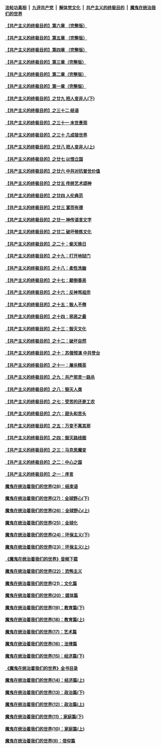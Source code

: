 ####  [法轮功真相](../../../../basic/blob/master/README.md?t=09080826) &nbsp;|&nbsp; [九评共产党](../../../../9ping.md/blob/master/README.md?t=09080826) &nbsp;|&nbsp; [解体党文化](../../../../jtdwh.md/blob/master/README.md?t=09080826)  &nbsp;|&nbsp; [共产主义的终极目的](../../../../gczydzjmd.md/blob/master/README.md?t=09080826) &nbsp;|&nbsp; [魔鬼在统治我们的世界](../../../../mgztzwmdsj.md/blob/master/README.md?t=09080826) 

#### [【共产主义的终极目的】第六章 （完整版）](../pages/nsc422/n11428913.md?t=09080826) 

#### [【共产主义的终极目的】第五章 （完整版）](../pages/nsc422/n11428912.md?t=09080826) 

#### [【共产主义的终极目的】第四章 （完整版）](../pages/nsc422/n11428907.md?t=09080826) 

#### [【共产主义的终极目的】第三章（完整版）](../pages/nsc422/n11428848.md?t=09080826) 

#### [【共产主义的终极目的】第二章（完整版）](../pages/nsc422/n11428831.md?t=09080826) 

#### [【共产主义的终极目的】第一章（完整版）](../pages/nsc422/n11417651.md?t=09080826) 

#### [【共产主义的终极目的】之廿九 把人变非人(下)](../pages/nsc422/n11344140.md?t=09080826) 

#### [【共产主义的终极目的】之三十二 结语](../pages/nsc422/n11360535.md?t=09080826) 

#### [【共产主义的终极目的】之三十一 末世景观](../pages/nsc422/n11351129.md?t=09080826) 

#### [【共产主义的终极目的】之三十 几成狼世界](../pages/nsc422/n11348280.md?t=09080826) 

#### [【共产主义的终极目的】之廿八 把人变非人(上)](../pages/nsc422/n11340492.md?t=09080826) 

#### [【共产主义的终极目的】之廿七 以恨立国](../pages/nsc422/n11336944.md?t=09080826) 

#### [【共产主义的终极目的】之廿六 中共对抗普世价值](../pages/nsc422/n11324785.md?t=09080826) 

#### [【共产主义的终极目的】之廿五 传统艺术颂神](../pages/nsc422/n11296396.md?t=09080826) 

#### [【共产主义的终极目的】之廿四 人伦典范](../pages/nsc422/n11296397.md?t=09080826) 

#### [【共产主义的终极目的】之廿三 富而有德](../pages/nsc422/n11283598.md?t=09080826) 

#### [【共产主义的终极目的】之廿一 神传语言文字](../pages/nsc422/n11263265.md?t=09080826) 

#### [【共产主义的终极目的】之廿二 破坏修炼文化](../pages/nsc422/n11245728.md?t=09080826) 

#### [【共产主义的终极目的】之二十：偷天换日](../pages/nsc422/n11238846.md?t=09080826) 

#### [【共产主义的终极目的】之十九：打开地狱门](../pages/nsc422/n11206376.md?t=09080826) 

#### [【共产主义的终极目的】之十八：柔性洗脑](../pages/nsc422/n11199994.md?t=09080826) 

#### [【共产主义的终极目的】之十七：颠倒善恶](../pages/nsc422/n11179782.md?t=09080826) 

#### [【共产主义的终极目的】之十六：反神骂祖宗](../pages/nsc422/n11166798.md?t=09080826) 

#### [【共产主义的终极目的】之十五：毁人不倦](../pages/nsc422/n11166792.md?t=09080826) 

#### [【共产主义的终极目的】之十四：邪恶之最](../pages/nsc422/n11150249.md?t=09080826) 

#### [【共产主义的终极目的】之十三：毁灭文化](../pages/nsc422/n11135227.md?t=09080826) 

#### [【共产主义的终极目的】之十二：破坏自然](../pages/nsc422/n11135214.md?t=09080826) 

#### [【共产主义的终极目的】之十：苏俄预演 中共登台](../pages/nsc422/n11118424.md?t=09080826) 

#### [【共产主义的终极目的】之十一：屠杀精英](../pages/nsc422/n11118442.md?t=09080826) 

#### [【共产主义的终极目的】之九：共产邪灵一路杀](../pages/nsc422/n11114139.md?t=09080826) 

#### [【共产主义的终极目的】之八：毁灭人类](../pages/nsc422/n11108503.md?t=09080826) 

#### [【共产主义的终极目的】之七：受苦的还是工农](../pages/nsc422/n11101809.md?t=09080826) 

#### [【共产主义的终极目的】之六：甜头和苦头](../pages/nsc422/n11096971.md?t=09080826) 

#### [【共产主义的终极目的】之五：万变不离其邪](../pages/nsc422/n11091285.md?t=09080826) 

#### [【共产主义的终极目的】之四：毁灭路线图](../pages/nsc422/n11086284.md?t=09080826) 

#### [【共产主义的终极目的】之三：马克思魔变](../pages/nsc422/n11061941.md?t=09080826) 

#### [【共产主义的终极目的】之二：中心之国](../pages/nsc422/n11047728.md?t=09080826) 

#### [【共产主义的终极目的】之一：序言](../pages/nsc422/n11086077.md?t=09080826) 

#### [魔鬼在统治着我们的世界(28)：结束语](../pages/nsc422/n10936246.md?t=09080826) 

#### [魔鬼在统治着我们的世界(27)：全球野心(下)](../pages/nsc422/n10928319.md?t=09080826) 

#### [魔鬼在统治着我们的世界(26)：全球野心(上)](../pages/nsc422/n10900318.md?t=09080826) 

#### [魔鬼在统治着我们的世界(25)：全球化](../pages/nsc422/n10788205.md?t=09080826) 

#### [魔鬼在统治着我们的世界(24)：环保主义(下)](../pages/nsc422/n10695307.md?t=09080826) 

#### [魔鬼在统治着我们的世界(23)：环保主义(上)](../pages/nsc422/n10688613.md?t=09080826) 

#### [《魔鬼在统治着我们的世界》音频下载](../pages/nsc422/n10635553.md?t=09080826) 

#### [魔鬼在统治着我们的世界(22)：恐怖主义](../pages/nsc422/n10614727.md?t=09080826) 

#### [魔鬼在统治着我们的世界(21)：文化篇](../pages/nsc422/n10597706.md?t=09080826) 

#### [魔鬼在统治着我们的世界(20)：媒体篇](../pages/nsc422/n10586579.md?t=09080826) 

#### [魔鬼在统治着我们的世界(19)：教育篇(下)](../pages/nsc422/n10564808.md?t=09080826) 

#### [魔鬼在统治着我们的世界(18)：教育篇(上)](../pages/nsc422/n10526970.md?t=09080826) 

#### [魔鬼在统治着我们的世界(17)：艺术篇](../pages/nsc422/n10499093.md?t=09080826) 

#### [魔鬼在统治着我们的世界(16)：法律篇](../pages/nsc422/n10485969.md?t=09080826) 

#### [魔鬼在统治着我们的世界(15)：经济篇(下)](../pages/nsc422/n10469975.md?t=09080826) 

#### [《魔鬼在统治着我们的世界》全书目录](../pages/nsc422/n10464261.md?t=09080826) 

#### [魔鬼在统治着我们的世界(14)：经济篇(上)](../pages/nsc422/n10457370.md?t=09080826) 

#### [魔鬼在统治着我们的世界(13)：政治篇(下)](../pages/nsc422/n10448270.md?t=09080826) 

#### [魔鬼在统治着我们的世界(12)：政治篇(上)](../pages/nsc422/n10444576.md?t=09080826) 

#### [魔鬼在统治着我们的世界(11)：家庭篇(下)](../pages/nsc422/n10440961.md?t=09080826) 

#### [魔鬼在统治着我们的世界(10)：家庭篇(上)](../pages/nsc422/n10435448.md?t=09080826) 

#### [魔鬼在统治着我们的世界(9)：信仰篇](../pages/nsc422/n10432159.md?t=09080826) 

